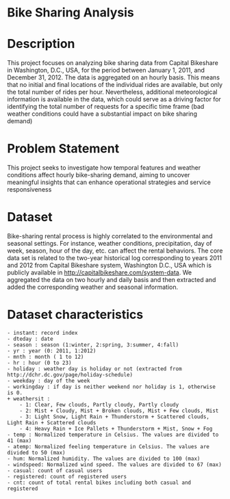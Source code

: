 # Bike Sharing Analysis


# Description
This project focuses on analyzing bike sharing data from Capital Bikeshare in Washington, D.C., USA, for the period between January 1, 2011, and December 31, 2012. The data is aggregated on an hourly basis. This means that no initial and final locations of the individual rides are available, but only the total number of rides per hour. Nevertheless, additional meteorological information is available in the data, which could serve as a driving factor for identifying the total number of requests for a specific time frame (bad weather conditions could have a substantial impact on bike sharing demand)


# Problem Statement
This project seeks to investigate how temporal features and weather conditions affect hourly bike-sharing demand, aiming to uncover meaningful insights that can enhance operational strategies and service responsiveness


# Dataset
Bike-sharing rental process is highly correlated to the environmental and seasonal settings. For instance, weather conditions, precipitation, day of week, season, hour of the day, etc. can affect the rental behaviors. The core data set is related to the two-year historical log corresponding to years 2011 and 2012 from Capital Bikeshare system, Washington D.C., USA which is publicly available in http://capitalbikeshare.com/system-data. We aggregated the data on two hourly and daily basis and then extracted and added the corresponding weather and seasonal information.

Dataset characteristics
=========================================	
	
	- instant: record index
	- dteday : date
	- season : season (1:winter, 2:spring, 3:summer, 4:fall)
	- yr : year (0: 2011, 1:2012)
	- mnth : month ( 1 to 12)
	- hr : hour (0 to 23)
	- holiday : weather day is holiday or not (extracted from http://dchr.dc.gov/page/holiday-schedule)
	- weekday : day of the week
	- workingday : if day is neither weekend nor holiday is 1, otherwise is 0.
	+ weathersit : 
		- 1: Clear, Few clouds, Partly cloudy, Partly cloudy
		- 2: Mist + Cloudy, Mist + Broken clouds, Mist + Few clouds, Mist
		- 3: Light Snow, Light Rain + Thunderstorm + Scattered clouds, Light Rain + Scattered clouds
		- 4: Heavy Rain + Ice Pallets + Thunderstorm + Mist, Snow + Fog
	- temp : Normalized temperature in Celsius. The values are divided to 41 (max)
	- atemp: Normalized feeling temperature in Celsius. The values are divided to 50 (max)
	- hum: Normalized humidity. The values are divided to 100 (max)
	- windspeed: Normalized wind speed. The values are divided to 67 (max)
	- casual: count of casual users
	- registered: count of registered users
	- cnt: count of total rental bikes including both casual and registered
